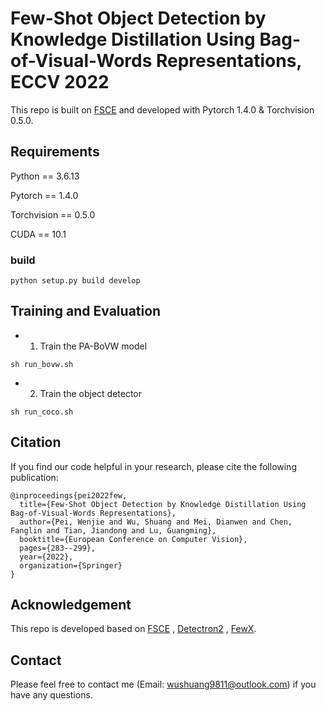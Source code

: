 # Few-Shot Object Detection by Knowledge Distillation Using Bag-of-Visual-Words Representations, ECCV 2022

This repo is built on [FSCE](https://github.com/megvii-research/FSCE) and developed with Pytorch 1.4.0 & Torchvision 0.5.0.

## Requirements
Python == 3.6.13

Pytorch == 1.4.0

Torchvision == 0.5.0

CUDA == 10.1

### build 
```
python setup.py build develop
```

## Training and Evaluation
*  1. Train the PA-BoVW model
```
sh run_bovw.sh
```
*  2. Train the object detector
```
sh run_coco.sh
```

## Citation
If you find our code helpful in your research, please cite the following publication:
```
@inproceedings{pei2022few,
  title={Few-Shot Object Detection by Knowledge Distillation Using Bag-of-Visual-Words Representations},
  author={Pei, Wenjie and Wu, Shuang and Mei, Dianwen and Chen, Fanglin and Tian, Jiandong and Lu, Guangming},
  booktitle={European Conference on Computer Vision},
  pages={283--299},
  year={2022},
  organization={Springer}
}
```

## Acknowledgement
This repo is developed based on [FSCE](https://github.com/megvii-research/FSCE) , [Detectron2](https://github.com/facebookresearch/detectron2) , [FewX](https://github.com/fanq15/FewX).

## Contact
Please feel free to contact me (Email: wushuang9811@outlook.com) if you have any questions.
